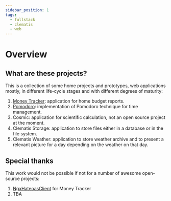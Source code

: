 ```yaml
---
sidebar_position: 1
tags:
  - fullstack
  - clematis
  - web
---
```


# Overview

## What are these projects?

This is a collection of some home projects and prototypes, 
web applications mostly, in different life-cycle stages 
and with different degrees of maturity:

1. [Money Tracker](https://github.com/grauds/money.tracker.ui): application for home budget reports.
2. [Pomodoro](https://github.com/grauds/clematis.poc.pomodoro): implementation of Pomodoro technique for time management.
3. Cosmic: application for scientific calculation, not an open source project at the moment.
4. Clematis Storage: application to store files either in a database or in the file system.
5. Clematis Weather: application to store weather archive and to present a relevant picture for 
a day depending on the weather on that day.


## Special thanks

This work would not be possible if not for a number of awesome open-source projects:

1. [NgxHateoasClient](https://github.com/lagoshny/ngx-hateoas-client) for Money Tracker
2. TBA

